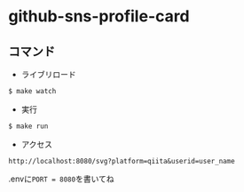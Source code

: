 # github-sns-profile-card

## コマンド

- ライブリロード
```bash
$ make watch
```

- 実行
```bash
$ make run
```

- アクセス
```
http://localhost:8080/svg?platform=qiita&userid=user_name
```
.envに`PORT = 8080`を書いてね